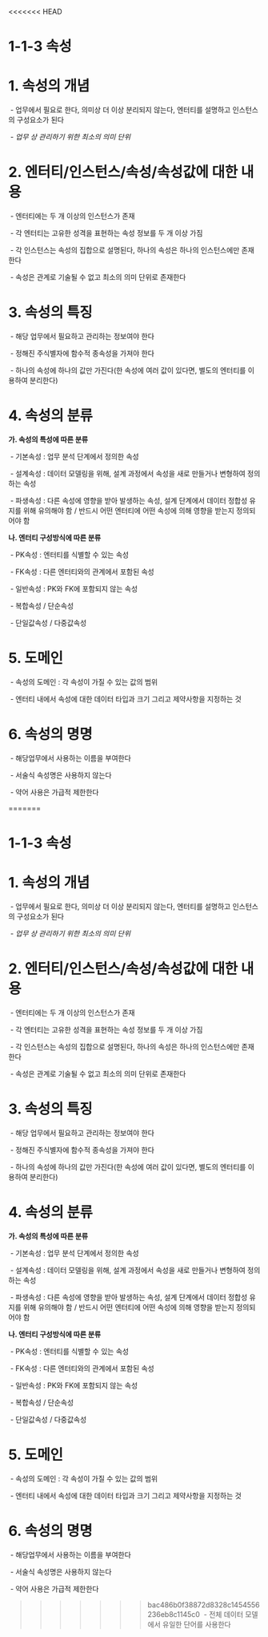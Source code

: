 <<<<<<< HEAD
# 1-1-3 속성



# 1. 속성의 개념

​    \- 업무에서 필요로 한다, 의미상 더 이상 분리되지 않는다, 엔터티를 설명하고 인스턴스의 구성요소가 된다

​    \- *업무 상 관리하기 위한 최소의 의미 단위*



# 2. 엔터티/인스턴스/속성/속성값에 대한 내용

​    \- 엔터티에는 두 개 이상의 인스턴스가 존재

​    \- 각 엔터티는 고유한 성격을 표현하는 속성 정보를 두 개 이상 가짐

​    \- 각 인스턴스는 속성의 집합으로 설명된다, 하나의 속성은 하나의 인스턴스에만 존재한다

​    \- 속성은 관계로 기술될 수 없고 최소의 의미 단위로 존재한다



# 3. 속성의 특징

​    \- 해당 업무에서 필요하고 관리하는 정보여야 한다

​    \- 정해진 주식별자에 함수적 종속성을 가져야 한다

​    \- 하나의 속성에 하나의 값만 가진다(한 속성에 여러 값이 있다면, 별도의 엔터티를 이용하여 분리한다)



# 4. 속성의 분류

**가. 속성의 특성에 따른 분류**

​    \- 기본속성 : 업무 분석 단계에서 정의한 속성

​    \- 설계속성 : 데이터 모델링을 위해, 설계 과정에서 속성을 새로 만들거나 변형하여 정의하는 속성

​    \- 파생속성 : 다른 속성에 영향을 받아 발생하는 속성, 설계 단계에서 데이터 정합성 유지를 위해 유의해야 함 / 반드시 어떤 엔터티에 어떤 속성에 의해 영향을 받는지 정의되어야 함

**나. 엔터티 구성방식에 따른 분류**

​    \- PK속성 : 엔터티를 식별할 수 있는 속성

​    \- FK속성 : 다른 엔터티와의 관계에서 포함된 속성

​    \- 일반속성 : PK와 FK에 포함되지 않는 속성

​    \- 복합속성 / 단순속성

​    \- 단일값속성 / 다중값속성



# 5. 도메인

​    \- 속성의 도메인 :  각 속성이 가질 수 있는 값의 범위

​    \- 엔터티 내에서 속성에 대한 데이터 타입과 크기 그리고 제약사항을 지정하는 것



# 6. 속성의 명명

​    \- 해당업무에서 사용하는 이름을 부여한다

​    \- 서술식 속성명은 사용하지 않는다

​    \- 약어 사용은 가급적 제한한다

=======
# 1-1-3 속성



# 1. 속성의 개념

​    \- 업무에서 필요로 한다, 의미상 더 이상 분리되지 않는다, 엔터티를 설명하고 인스턴스의 구성요소가 된다

​    \- *업무 상 관리하기 위한 최소의 의미 단위*



# 2. 엔터티/인스턴스/속성/속성값에 대한 내용

​    \- 엔터티에는 두 개 이상의 인스턴스가 존재

​    \- 각 엔터티는 고유한 성격을 표현하는 속성 정보를 두 개 이상 가짐

​    \- 각 인스턴스는 속성의 집합으로 설명된다, 하나의 속성은 하나의 인스턴스에만 존재한다

​    \- 속성은 관계로 기술될 수 없고 최소의 의미 단위로 존재한다



# 3. 속성의 특징

​    \- 해당 업무에서 필요하고 관리하는 정보여야 한다

​    \- 정해진 주식별자에 함수적 종속성을 가져야 한다

​    \- 하나의 속성에 하나의 값만 가진다(한 속성에 여러 값이 있다면, 별도의 엔터티를 이용하여 분리한다)



# 4. 속성의 분류

**가. 속성의 특성에 따른 분류**

​    \- 기본속성 : 업무 분석 단계에서 정의한 속성

​    \- 설계속성 : 데이터 모델링을 위해, 설계 과정에서 속성을 새로 만들거나 변형하여 정의하는 속성

​    \- 파생속성 : 다른 속성에 영향을 받아 발생하는 속성, 설계 단계에서 데이터 정합성 유지를 위해 유의해야 함 / 반드시 어떤 엔터티에 어떤 속성에 의해 영향을 받는지 정의되어야 함

**나. 엔터티 구성방식에 따른 분류**

​    \- PK속성 : 엔터티를 식별할 수 있는 속성

​    \- FK속성 : 다른 엔터티와의 관계에서 포함된 속성

​    \- 일반속성 : PK와 FK에 포함되지 않는 속성

​    \- 복합속성 / 단순속성

​    \- 단일값속성 / 다중값속성



# 5. 도메인

​    \- 속성의 도메인 :  각 속성이 가질 수 있는 값의 범위

​    \- 엔터티 내에서 속성에 대한 데이터 타입과 크기 그리고 제약사항을 지정하는 것



# 6. 속성의 명명

​    \- 해당업무에서 사용하는 이름을 부여한다

​    \- 서술식 속성명은 사용하지 않는다

​    \- 약어 사용은 가급적 제한한다

>>>>>>> bac486b0f38872d8328c1454556236eb8c1145c0
​    \- 전체 데이터 모델에서 유일한 단어를 사용한다